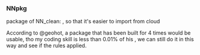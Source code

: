 
### NNpkg

package of NN_clean: 
, so that it's easier to import from cloud

According to @geohot, a package that has been built for 4 times
 would be usable, tho my coding skill is less than 0.01% of his
 , we can still do it in this way and see if the rules applied.


